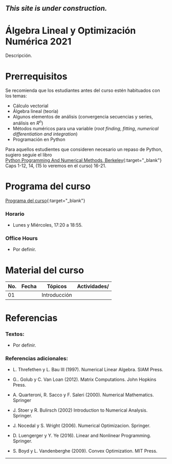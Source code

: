 ## *This site is under construction.*

# Álgebra Lineal y Optimización Numérica 2021

Descripción.


# Prerrequisitos

Se recomienda que los estudiantes antes del curso estén habituados con los temas:
* Cálculo vectorial
* Álgebra lineal (teoría)
* Algunos elementos de análisis (convergencia secuencias y series, análisis en $R^n$)
* Métodos numéricos para una variable (*root finding*, *fitting*, *numerical differentiation and integration*)
* Programación en Python

Para aquellos estudientes que consideren necesario un repaso de Python, sugiero seguie el libro <br/>
[Python Programming And Numerical Methods, Berkeley](https://pythonnumericalmethods.berkeley.edu/notebooks/Index.html){:target="_blank"} <br/>
Caps 1-12, 14, (15 lo veremos en el curso) 16-21.

# Programa del curso
<div id='id-programa'/>

[Programa del curso](programa/Programa-opt2021.pdf){:target="_blank"}

### Horario
<div id='id-horario'/>

* Lunes y Miércoles, 17:20 a 18:55.

### Office Hours
<div id='id-office'/>

* Por definir.


# Material del curso
<div id='id-material'/>

  **No.**  | **Fecha**    | **Tópicos**                                                                    | **Actividades**/
  -------- | ------------ | ------------------------------------------------------------------------------ |  -------------------------------------
  01       |              | Introducción                                                                   | 
  

# Referencias
<div id='id-ref'/>

### Textos:

* Por definir.

### Referencias adicionales:

* L. Threfethen y L. Bau III (1997). Numerical Linear Algebra. SIAM Press.

* G.. Golub y C. Van Loan (2012). Matrix Computations. John Hopkins Press.

* A. Quarteroni, R. Sacco y F. Saleri (2000). Numerical Mathematics. Springer

* J. Stoer y R. Bulirsch (2002) Introduction to Numerical Analysis. Springer.

* J. Nocedal y S. Wright (2006). Numerical Optimizacion. Springer.

* D. Luengerger y Y. Ye (2016). Linear and Nonlinear Programming. Springer.

* S. Boyd y L. Vandenberghe (2009). Convex Optimization. MIT Press.


---

